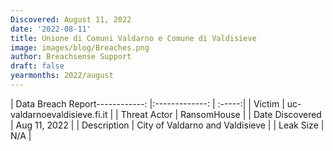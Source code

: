 ```yaml
---
Discovered: August 11, 2022
date: '2022-08-11'
title: Unione di Comuni Valdarno e Comune di Valdisieve
image: images/blog/Breaches.png
author: Breachsense Support
draft: false
yearmonths: 2022/august
---
```


| Data Breach Report------------:     |:-------------:    | :-----:|
| Victim      | uc-valdarnoevaldisieve.fi.it      | 
| Threat Actor      | RansomHouse      | 
| Date Discovered      | Aug 11, 2022      | 
| Description      | City of Valdarno and Valdisieve      | 
| Leak Size      | N/A      | 

